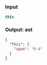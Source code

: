 ### Input
```js parse:expr
this
```

### Output: ast
```json
{
  "This": {
    "span": "0:4"
  }
}
```
